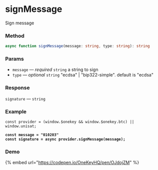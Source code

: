 # signMessage

Sign message

### Method

```typescript
async function signMessage(message: string, type: string): string
```

### Params

* `message` — _required_ `string`  a string to sign
* `type` — _optional_ `string`  "ecdsa" | "bip322-simple". default is "ecdsa"

### Response

`signature` — `string`

### Example

<pre class="language-typescript"><code class="lang-typescript">const provider = (window.$onekey &#x26;&#x26; window.$onekey.btc) || window.unisat;

<strong>const message = "010203"
</strong><strong>const signature = async provider.signMessage(message);
</strong></code></pre>

### Demo

{% embed url="https://codepen.io/OneKeyHQ/pen/OJdojZM" %}
